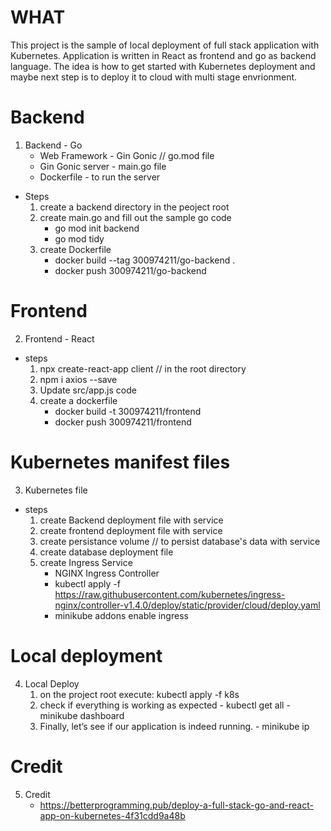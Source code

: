 # WHAT
This project is the sample of local deployment of full stack application with Kubernetes. Application is written in React as frontend and go as backend language. The idea is how to get started with Kubernetes deployment and maybe next step is to deploy it to cloud with multi stage envrionment. 

# Backend 
1. Backend - Go
    - Web Framework - Gin Gonic // go.mod file 
    - Gin Gonic server - main.go file
    - Dockerfile - to run the server 

- Steps
    1. create a backend directory in the peoject root
    2. create main.go and fill out the sample go code
        - go mod init backend
        - go mod tidy
    3. create Dockerfile
        - docker build --tag 300974211/go-backend .
        - docker push 300974211/go-backend

# Frontend
2. Frontend - React
- steps 
    1. npx create-react-app client // in the root directory
    2. npm i axios  --save
    3. Update src/app.js code
    4. create a dockerfile
        - docker build -t 300974211/frontend
        - docker push 300974211/frontend

# Kubernetes manifest files
3. Kubernetes file 
- steps 
    1. create Backend deployment file with service
    2. create frontend deployment file with service
    3. create persistance volume // to persist database's data with service
    4. create database deployment file 
    5. create Ingress Service
        - NGINX Ingress Controller
        - kubectl apply -f https://raw.githubusercontent.com/kubernetes/ingress-nginx/controller-v1.4.0/deploy/static/provider/cloud/deploy.yaml
        - minikube addons enable ingress

# Local deployment
4. Local Deploy
      1. on the project root execute: kubectl apply -f k8s
      2. check if everything is working as expected
        - kubectl get all
        - minikube dashboard
      3. Finally, let’s see if our application is indeed running. 
        - minikube ip

# Credit
5. Credit
    - https://betterprogramming.pub/deploy-a-full-stack-go-and-react-app-on-kubernetes-4f31cdd9a48b
